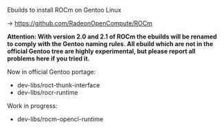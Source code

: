 Ebuilds to install ROCm on Gentoo Linux

-> https://github.com/RadeonOpenCompute/ROCm

**Attention: With version 2.0 and 2.1 of ROCm the ebuilds will be renamed to comply with the Gentoo naming rules. All ebuild which are not in the official Gentoo tree are highly experimental, but please report all problems here if you tried it.**

Now in official Gentoo portage:
 - dev-libs/roct-thunk-interface
 - dev-libs/rocr-runtime

Work in progress:
 - dev-libs/rocm-opencl-runtime
